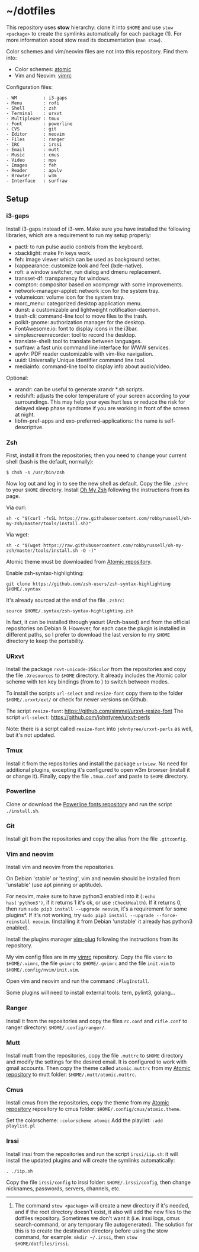 # ~/dotfiles

This repository uses **stow** hierarchy: clone it into `$HOME` and use `stow <package>` to create the symlinks automatically for each package (1). For more information about stow read its documentation (`man stow`).

Color schemes and vim/neovim files are not into this repository. Find them into:

- Color schemes: [atomic](https://github.com/gerardbm/atomic)
- Vim and Neovim: [vimrc](https://github.com/gerardbm/vimrc)

Configuration files:

```
- WM          : i3-gaps
- Menu        : rofi
- Shell       : zsh
- Terminal    : urxvt
- Multiplexer : tmux
- Font        : powerline
- CVS         : git
- Editor      : neovim
- Files       : ranger
- IRC         : irssi
- Email       : mutt
- Music       : cmus
- Video       : mpv
- Images      : feh
- Reader      : apvlv
- Browser     : w3m
- Interface   : surfraw
```

## Setup

### i3-gaps

Install i3-gaps instead of i3-wm. Make sure you have installed the following libraries, which are a requirement to run my setup properly:

- pactl: to run pulse audio controls from the keyboard.
- xbacklight: make Fn keys work.
- feh: image viewer which can be used as background setter.
- lxappearance: customize look and feel (lxde-native).
- rofi: a window switcher, run dialog and dmenu replacement.
- transset-df: transparency for windows.
- compton: compositor based on xcompmgr with some improvements.
- network-manager-applet: network icon for the system tray.
- volumeicon: volume icon for the system tray.
- morc_menu: categorized desktop application menu.
- dunst: a customizable and lightweight notification-daemon.
- trash-cli: command-line tool to move files to the trash.
- polkit-gnome: authorization manager for the desktop.
- FontAwesome.io: font to display icons in the i3bar.
- simplescreenrecorder: tool to record the desktop.
- translate-shell: tool to translate between languages.
- surfraw: a fast unix command line interface for WWW services.
- apvlv: PDF reader customizable with vim-like navigation.
- uuid: Universally Unique Identifier command line tool.
- mediainfo: command-line tool to display info about audio/video.

Optional:
- arandr: can be useful to generate xrandr \*.sh scripts.
- redshift: adjusts the color temperature of your screen according to your surroundings. This may help your eyes hurt less or reduce the risk for delayed sleep phase syndrome if you are working in front of the screen at night.
- libfm-pref-apps and exo-preferred-applications: the name is self-descriptive.

### Zsh

First, install it from the repositories; then you need to change your current shell (bash is the default, normally):

`$ chsh -s /usr/bin/zsh`

Now log out and log in to see the new shell as default. Copy the file `.zshrc` to your `$HOME` directory. Install [Oh My Zsh](https://github.com/robbyrussell/oh-my-zsh) following the instructions from its page.

Via curl:

`sh -c "$(curl -fsSL https://raw.githubusercontent.com/robbyrussell/oh-my-zsh/master/tools/install.sh)"`

Via wget:

`sh -c "$(wget https://raw.githubusercontent.com/robbyrussell/oh-my-zsh/master/tools/install.sh -O -)"`

Atomic theme must be downloaded from [Atomic repository](https://github.com/gerardbm/atomic).

Enable zsh-syntax-highlighting:

`git clone https://github.com/zsh-users/zsh-syntax-highlighting $HOME/.syntax`

It's already sourced at the end of the file `.zshrc`:

`source $HOME/.syntax/zsh-syntax-highlighting.zsh`

In fact, it can be installed through yaourt (Arch-based) and from the official repositories on Debian 9. However, for each case the plugin is installed in different paths, so I prefer to download the last version to my `$HOME` directory to keep the portability.

### URxvt

Install the package `rxvt-unicode-256color` from the repositories and copy the file `.Xresources` to `$HOME` directory. It already includes the Atomic color scheme with ten key bindings (from <C-1> to <C-0>) to switch between modes.

To install the scripts `url-select` and `resize-font` copy them to the folder `$HOME/.urxvt/ext/` or check for newer versions on Github.

The script `resize-font`: https://github.com/simmel/urxvt-resize-font
The script `url-select`: https://github.com/johntyree/urxvt-perls

Note: there is a script called `resize-font` into `johntyree/urxvt-perls` as well, but it's not updated.

### Tmux

Install it from the repositories and install the package `urlview`. No need for additional plugins, excepting it's configured to open w3m browser (install it or change it). Finally, copy the file `.tmux.conf` and paste to `$HOME` directory.

### Powerline

Clone or download the [Powerline fonts repository](https://github.com/powerline/fonts) and run the script `./install.sh`.

### Git

Install git from the repositories and copy the alias from the file `.gitconfig`.

### Vim and neovim

Install vim and neovim from the repositories.

On Debian 'stable' or 'testing', vim and neovim should be installed from 'unstable' (use apt pinning or aptitude).

For neovim, make sure to have python3 enabled into it (`:echo has('python3')`, if it returns 1 it's ok, or use `:CheckHealth`). If it returns 0, then run `sudo pip3 install --upgrade neovim`, it's a requirement for some plugins*. If it's not working, try `sudo pip3 install --upgrade --force-reinstall neovim`. (Installing it from Debian 'unstable' it already has python3 enabled).

Install the plugins manager [vim-plug](https://github.com/junegunn/vim-plug) following the instructions from its repository.

My vim config files are in my [vimrc](https://github.com/gerardbm/vimrc) repository. Copy the file `vimrc` to `$HOME/.vimrc`, the file `gvimrc` to `$HOME/.gvimrc` and the file `init.vim` to `$HOME/.config/nvim/init.vim`.

Open vim and neovim and run the command `:PlugInstall`.

Some plugins will need to install external tools: tern, pylint3, golang...

### Ranger

Install it from the repositories and copy the files `rc.conf` and `rifle.conf` to ranger directory: `$HOME/.config/ranger/`.

### Mutt

Install mutt from the repositories, copy the file `.muttrc` to `$HOME` directory and modify the settings for the desired email. It is configured to work with gmail accounts. Then copy the theme called `atomic.muttrc` from my [Atomic repository](https://github.com/gerardbm/atomic) to mutt folder: `$HOME/.mutt/atomic.muttrc`.

### Cmus

Install cmus from the repositories, copy the theme from my [Atomic repository](https://github.com/gerardbm/atomic) repository to cmus folder: `$HOME/.config/cmus/atomic.theme`.

Set the colorscheme: `:colorscheme atomic`
Add the playlist: `:add playlist.pl`

### Irssi

Install irssi from the repositories and run the script `irssi/iip.sh`: it will install the updated plugins and will create the symlinks automatically:

`. ./iip.sh`

Copy the file `irssi/config` to irssi folder: `$HOME/.irssi/config`, then change nicknames, passwords, servers, channels, etc.

---

1. The command `stow <package>` will create a new directory if it's needed, and if the root directory doesn't exist, it also will add the new files to the dotfiles repository. Sometimes we don't want it (i.e. irssi logs, cmus search-command, or any temporary file autogenerated). The solution for this is to create the destination directory before using the stow command, for example: `mkdir ~/.irssi`, then `stow $HOME/dotfiles/irssi`.
